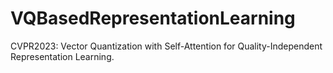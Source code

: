 # VQBasedRepresentationLearning
CVPR2023: Vector Quantization with Self-Attention for Quality-Independent Representation Learning.
